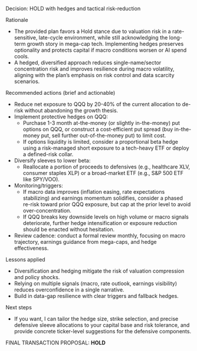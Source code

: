 Decision: HOLD with hedges and tactical risk-reduction

Rationale
- The provided plan favors a Hold stance due to valuation risk in a rate-sensitive, late-cycle environment, while still acknowledging the long-term growth story in mega-cap tech. Implementing hedges preserves optionality and protects capital if macro conditions worsen or AI spend cools.
- A hedged, diversified approach reduces single-name/sector concentration risk and improves resilience during macro volatility, aligning with the plan’s emphasis on risk control and data scarcity scenarios.

Recommended actions (brief and actionable)
- Reduce net exposure to QQQ by 20-40% of the current allocation to de-risk without abandoning the growth thesis.
- Implement protective hedges on QQQ:
  - Purchase 1-3 month at-the-money (or slightly in-the-money) put options on QQQ, or construct a cost-efficient put spread (buy in-the-money put, sell further out-of-the-money put) to limit cost.
  - If options liquidity is limited, consider a proportional beta hedge using a risk-managed short exposure to a tech-heavy ETF or deploy a defined-risk collar.
- Diversify sleeves to lower beta:
  - Reallocate a portion of proceeds to defensives (e.g., healthcare XLV, consumer staples XLP) or a broad-market ETF (e.g., S&P 500 ETF like SPY/VOO).
- Monitoring/triggers:
  - If macro data improves (inflation easing, rate expectations stabilizing) and earnings momentum solidifies, consider a phased re-risk toward prior QQQ exposure, but cap at the prior level to avoid over-concentration.
  - If QQQ breaks key downside levels on high volume or macro signals deteriorate, further hedge intensification or exposure reduction should be enacted without hesitation.
- Review cadence: conduct a formal review monthly, focusing on macro trajectory, earnings guidance from mega-caps, and hedge effectiveness.

Lessons applied
- Diversification and hedging mitigate the risk of valuation compression and policy shocks.
- Relying on multiple signals (macro, rate outlook, earnings visibility) reduces overconfidence in a single narrative.
- Build in data-gap resilience with clear triggers and fallback hedges.

Next steps
- If you want, I can tailor the hedge size, strike selection, and precise defensive sleeve allocations to your capital base and risk tolerance, and provide concrete ticker-level suggestions for the defensive components.

FINAL TRANSACTION PROPOSAL: **HOLD**